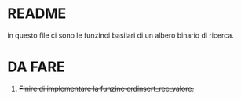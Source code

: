 # README

in questo file ci sono le funzinoi 
basilari di un albero binario di ricerca.

# DA FARE

1. ~~Finire di implementare la funzine ordinsert_rec_valore.~~

